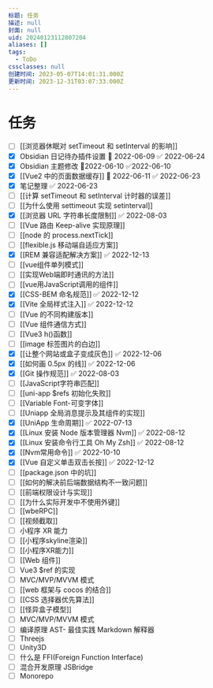 ```yaml
---
标题: 任务
描述: null
封面: null
uid: 20240123112807204
aliases: []
tags:
  - ToDo
cssclasses: null
创建时间: 2023-05-07T14:01:31.000Z
更新时间: 2023-12-31T03:07:33.000Z
---
```


# 任务

- [ ] [[浏览器休眠对 setTimeout 和 setInterval 的影响]]
- [x] Obsidian 日记待办插件设置 📅 2022-06-09 ✅ 2022-06-24
- [x] Obsidian 主题修改 📆2022-06-10 ✅2022-06-10
- [x] [[Vue2 中的页面数据缓存]] 📅 2022-06-11 ✅ 2022-06-23
- [x] 笔记整理 ✅ 2022-06-23
- [ ] [[计算 setTimeout 和 setInterval 计时器的误差]]
- [ ] [[为什么使用 settimeout 实现 setinterval]]
- [x] [[浏览器 URL 字符串长度限制]] ✅ 2022-08-03
- [ ] [[Vue 路由 Keep-alive 实现原理]]
- [ ] [[node 的 process.nextTick]]
- [ ] [[flexible.js 移动端自适应方案]]
- [x] [[REM 兼容适配解决方案]] ✅ 2022-12-13
- [ ] [[vue组件单列模式]]
- [ ] [[实现Web端即时通讯的方法]]
- [ ] [[vue用JavaScript调用的组件]]
- [x] [[CSS-BEM 命名规范]] ✅ 2022-12-12
- [x] [[Vite 全局样式注入]] ✅ 2022-12-12
- [ ] [[Vue 的不同构建版本]]
- [ ] [[Vue 组件通信方式]]
- [ ] [[Vue3 h()函数]]
- [ ] [[image 标签图片的白边]]
- [x] [[让整个网站或盒子变成灰色]] ✅ 2022-12-06
- [x] [[如何画 0.5px 的线]] ✅ 2022-12-06
- [x] [[Git 操作规范]] ✅ 2022-08-03
- [ ] [[JavaScript字符串匹配]]
- [ ] [[uni-app $refs 初始化失败]]
- [ ] [[Variable Font-可变字体]]
- [ ] [[Uniapp 全局消息提示及其组件的实现]]
- [x] [[UniApp 生命周期]] ✅ 2022-07-13
- [x] [[Linux 安装 Node 版本管理器 Nvm]] ✅ 2022-08-12
- [x] [[Linux 安装命令行工具 Oh My Zsh]] ✅ 2022-08-12
- [x] [[Nvm常用命令]] ✅ 2022-10-10
- [x] [[Vue 自定义单击双击长按]] ✅ 2022-12-12
- [ ] [[package.json 中的坑]]
- [ ] [[如何的解决前后端数据结构不一致问题]]
- [ ] [[前端权限设计与实现]]
- [ ] [[为什么实际开发中不使用外键]]
- [ ] [[wbeRPC]]
- [ ] [[视频截取]]
- [ ] 小程序 XR 能力
- [ ] [[小程序skyline渲染]]
- [ ] [[小程序XR能力]]
- [ ] [[Web 组件]]
- [ ] Vue3 $ref 的实现
- [ ] MVC/MVP/MVVM 模式
- [ ] [[web 框架与 cocos 的结合]]
- [ ] [[CSS 选择器优先算法]]
- [ ] [[怪异盒子模型]]
- [ ] MVC/MVP/MVVM 模式
- [ ] 编译原理 AST- 最佳实践 Markdown 解释器
- [ ] Threejs
- [ ] Unity3D
- [ ] 什么是 FFI(Foreign Function Interface)
- [ ] 混合开发原理 JSBridge
- [ ] Monorepo
